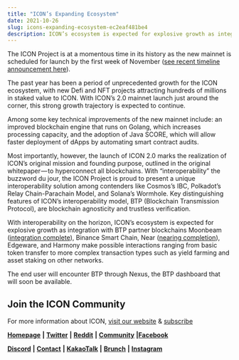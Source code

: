 ```yaml
---
title: "ICON’s Expanding Ecosystem"
date: 2021-10-26
slug: icons-expanding-ecosystem-ec2eaf481be4
description: ICON’s ecosystem is expected for explosive growth as integration with BTP partner blockchains Moonbeam, Binance Smart Chain, Near, Edgeware, and Harmony make possible interactions ranging from basic token transfer to more complex transactions.
---
```


The ICON Project is at a momentous time in its history as the new mainnet is scheduled for launch by the first week of November ([see recent timeline announcement here](https://twitter.com/helloiconworld/status/1451461964316626947?s=20)).

The past year has been a period of unprecedented growth for the ICON ecosystem, with new Defi and NFT projects attracting hundreds of millions in staked value to ICON. With ICON’s 2.0 mainnet launch just around the corner, this strong growth trajectory is expected to continue.

Among some key technical improvements of the new mainnet include: an improved blockchain engine that runs on Golang, which increases processing capacity, and the adoption of Java SCORE, which will allow faster deployment of dApps by automating smart contract audits.

Most importantly, however, the launch of ICON 2.0 marks the realization of ICON’s original mission and founding purpose, outlined in the original whitepaper — to hyperconnect all blockchains. With “interoperability” the buzzword du jour, the ICON Project is proud to present a unique interoperability solution among contenders like Cosmos’s IBC, Polkadot’s Relay Chain-Parachain Model, and Solana’s Wormhole. Key distinguishing features of ICON’s interoperability model, BTP (Blockchain Transmission Protocol), are blockchain agnosticity and trustless verification.

With interoperability on the horizon, ICON’s ecosystem is expected for explosive growth as integration with BTP partner blockchains Moonbeam ([integration complete](https://moonbeam.network/community/projects/icon-foundation/)), Binance Smart Chain, Near ([nearing completion](https://medium.com/helloiconworld/icon-development-roadmap-update-september-2021-698cab3ac84f)), Edgeware, and Harmony make possible interactions ranging from basic token transfer to more complex transaction types such as yield farming and asset staking on other networks.

The end user will encounter BTP through Nexus, the BTP dashboard that will soon be available.

## Join the ICON Community

For more information about ICON, [visit our website](https://iconrepublic.org/) & [subscribe](https://foundation.us15.list-manage.com/subscribe?u=d8b1e5594bd92c54dc0c7141c&id=fbc02bbf32)

[**Homepage**](https://iconrepublic.org/) **|** [**Twitter**](https://twitter.com/helloiconworld) **|** [**Reddit**](https://www.reddit.com/r/helloicon/) **|** [**Community**](https://forum.icon.community/) **|**[**Facebook**](https://www.facebook.com/helloicon/)

[**Discord**](https://discord.gg/x6DxjxfP24) **|** [**Contact**](mailto:hello@icon.foundation) **|** [**KakaoTalk**](https://open.kakao.com/o/gMAFhdS) **|** [**Brunch**](https://brunch.co.kr/@helloiconworld) **|** [**Instagram**](https://www.instagram.com/helloiconworld/)

